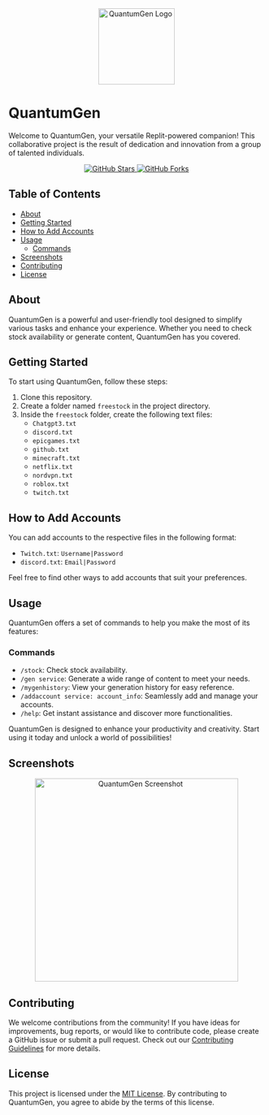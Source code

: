 <div align="center">
  <img src="https://cdn.discordapp.com/attachments/1152488450130452497/1152939469784227963/Adobe_Express_20230917_0452580_1.png" alt="QuantumGen Logo" width="150">
</div>

# QuantumGen

Welcome to QuantumGen, your versatile Replit-powered companion! This collaborative project is the result of dedication and innovation from a group of talented individuals.

<div align="center">
  <a href="https://github.com/DamageCoding/QuantumGen/stargazers">
    <img src="https://img.shields.io/github/stars/DamageCoding/QuantumGen?style=for-the-badge" alt="GitHub Stars">
  </a>
  <a href="https://github.com/DamageCoding/QuantumGen/network">
    <img src="https://img.shields.io/github/forks/DamageCoding/QuantumGen?style=for-the-badge" alt="GitHub Forks">
  </a>
</div>

## Table of Contents
- [About](#about)
- [Getting Started](#getting-started)
- [How to Add Accounts](#how-to-add-accounts)
- [Usage](#usage)
  - [Commands](#commands)
- [Screenshots](#screenshots)
- [Contributing](#contributing)
- [License](#license)

## About

QuantumGen is a powerful and user-friendly tool designed to simplify various tasks and enhance your experience. Whether you need to check stock availability or generate content, QuantumGen has you covered.

## Getting Started

To start using QuantumGen, follow these steps:

1. Clone this repository.
2. Create a folder named `freestock` in the project directory.
3. Inside the `freestock` folder, create the following text files:
   - `Chatgpt3.txt`
   - `discord.txt`
   - `epicgames.txt`
   - `github.txt`
   - `minecraft.txt`
   - `netflix.txt`
   - `nordvpn.txt`
   - `roblox.txt`
   - `twitch.txt`

## How to Add Accounts

You can add accounts to the respective files in the following format:

- `Twitch.txt`: `Username|Password`
- `discord.txt`: `Email|Password`

Feel free to find other ways to add accounts that suit your preferences.

## Usage

QuantumGen offers a set of commands to help you make the most of its features:

### Commands

- `/stock`: Check stock availability.
- `/gen service`: Generate a wide range of content to meet your needs.
- `/mygenhistory`: View your generation history for easy reference.
- `/addaccount service: account_info`: Seamlessly add and manage your accounts.
- `/help`: Get instant assistance and discover more functionalities.

QuantumGen is designed to enhance your productivity and creativity. Start using it today and unlock a world of possibilities!

## Screenshots

<div align="center">
  <img src="https://cdn.discordapp.com/attachments/1152488450130452497/1152959161391398922/image.png" alt="QuantumGen Screenshot" width="400">
</div>

## Contributing

We welcome contributions from the community! If you have ideas for improvements, bug reports, or would like to contribute code, please create a GitHub issue or submit a pull request. Check out our [Contributing Guidelines](CONTRIBUTING.md) for more details.

## License

This project is licensed under the [MIT License](LICENSE). By contributing to QuantumGen, you agree to abide by the terms of this license.
